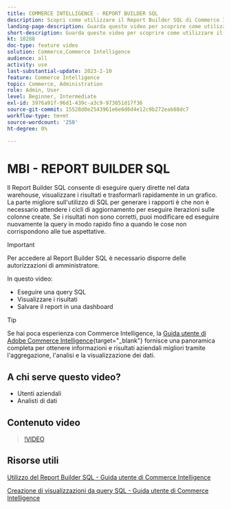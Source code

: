 ```yaml
---
title: COMMERCE INTELLIGENCE - REPORT BUILDER SQL
description: Scopri come utilizzare il Report Builder SQL di Commerce Intelligence per eseguire direttamente query sul data warehouse, visualizzare i risultati e trasformarli rapidamente in un grafico.
landing-page-description: Guarda questo video per scoprire come utilizzare il Report Builder SQL di Commerce Intelligence per eseguire direttamente query sul data warehouse, visualizzare i risultati e trasformarli rapidamente in un grafico.
short-description: Guarda questo video per scoprire come utilizzare il Report Builder SQL di Commerce Intelligence per eseguire direttamente query sul data warehouse, visualizzare i risultati e trasformarli rapidamente in un grafico.
kt: 10288
doc-type: feature video
solution: Commerce,Commerce Intelligence
audience: all
activity: use
last-substantial-update: 2023-2-10
feature: Commerce Intelligence
topic: Commerce, Administration
role: Admin, User
level: Beginner, Intermediate
exl-id: 3976a91f-96d1-439c-a3c9-973051d17f36
source-git-commit: 15528d0e2543961e6e6d6d4e12c9b272eab88dc7
workflow-type: tm+mt
source-wordcount: '250'
ht-degree: 0%

---
```


# MBI - REPORT BUILDER SQL

Il Report Builder SQL consente di eseguire query dirette nel data warehouse, visualizzare i risultati e trasformarli rapidamente in un grafico. La parte migliore sull&#39;utilizzo di SQL per generare i rapporti è che non è necessario attendere i cicli di aggiornamento per eseguire iterazioni sulle colonne create. Se i risultati non sono corretti, puoi modificare ed eseguire nuovamente la query in modo rapido fino a quando le cose non corrispondono alle tue aspettative.

>[!IMPORTANT]
>
>Per accedere al Report Builder SQL è necessario disporre delle autorizzazioni di amministratore.

In questo video:

- Eseguire una query SQL
- Visualizzare i risultati
- Salvare il report in una dashboard

>[!TIP]
>
>Se hai poca esperienza con Commerce Intelligence, la [Guida utente di Adobe Commerce Intelligence](https://experienceleague.adobe.com/docs/commerce-business-intelligence/mbi/guide-overview.html?lang=it){target="_blank"} fornisce una panoramica completa per ottenere informazioni e risultati aziendali migliori tramite l&#39;aggregazione, l&#39;analisi e la visualizzazione dei dati.

## A chi serve questo video?

- Utenti aziendali
- Analisti di dati

## Contenuto video

>[!VIDEO](https://video.tv.adobe.com/v/342406?quality=12&learn=on)

## Risorse utili

[Utilizzo del Report Builder SQL - Guida utente di Commerce Intelligence](https://experienceleague.adobe.com/docs/commerce-business-intelligence/mbi/analyze/sql/sql-rpt-bldr.html?lang=it)

[Creazione di visualizzazioni da query SQL - Guida utente di Commerce Intelligence](https://experienceleague.adobe.com/docs/commerce-business-intelligence/mbi/tutorials/create-visuals-from-sql.html?lang=it)
